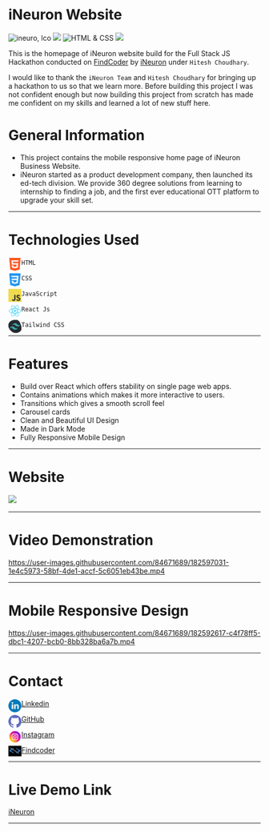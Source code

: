 # iNeuron Website

![ineuro, lco](https://img.shields.io/badge/iNeuron-LCO-blue)
![](https://img.shields.io/badge/React%20Js-Tailwind%20CSS-brightgreen)
![HTML & CSS](https://img.shields.io/badge/HTML-CSS-green)
![](https://img.shields.io/badge/FindCoder-Full%20Stack%20Js%20Hackathon-yellow)

This is the homepage of iNeuron website build for the Full Stack JS Hackathon conducted on [FindCoder](https://findcoder.io) by [iNeuron](https://ineuron.ai/) under `Hitesh Choudhary`.

I would like to thank the `iNeuron Team` and `Hitesh Choudhary` for bringing up a hackathon to us so that we learn more. Before building this project I was not confident enough but now building this project from scratch has made me confident on my skills and learned a lot of new stuff here.

# General Information

- This project contains the mobile responsive home page of iNeuron Business Website.
- iNeuron started as a product development company, then launched its ed-tech division. We provide 360 degree solutions from learning to internship to finding a job, and the first ever educational OTT platform to upgrade your skill set.
***
# Technologies Used

<img align="left" alt="HTML5" width="26px" src="./readmeAssets/html-5.png" /> `HTML`


<img align="left" alt="CSS3" width="26px" src="./readmeAssets/css-3.png" /> `CSS`



<img align="left" alt="JavaScript" width="26px" src="./readmeAssets/javascp1.png" /> `JavaScript`

<img align="left" alt="React Js" width="26px" src="./readmeAssets/logo512.png" /> `React Js`

<img align="left" alt="Tailwind CSS" width="26px" src="./readmeAssets/Tailwind.png" /> `Tailwind CSS`
***
# Features
 - Build over React which offers stability on single page web apps.
 - Contains animations which makes it more interactive to users.
 - Transitions which gives a smooth scroll feel
 - Carousel cards
 - Clean and Beautiful UI Design
 - Made in Dark Mode
 - Fully Responsive Mobile Design
***
 # Website
 ![](./readmeAssets/screebshot.png)
 ***
 # Video Demonstration 
 

https://user-images.githubusercontent.com/84671689/182597031-1e4c5973-58bf-4de1-accf-5c6051eb43be.mp4


 
***
 # Mobile Responsive Design

 

https://user-images.githubusercontent.com/84671689/182592617-c4f78ff5-dbc1-4207-bcb0-8bb328ba6a7b.mp4



***
 # Contact

 <img align="left" alt="HTML5" width="26px" src="./readmeAssets/linkedin.png" /> [Linkedin](https://www.linkedin.com/in/deepaksingh5219/)


<img align="left" alt="CSS3" width="26px" src="./readmeAssets/github.png" /> [GitHub](https://github.com/deepak-singh5219/)



<img align="left" alt="JavaScript" width="26px" src="./readmeAssets/instagram.png" /> [Instagram](https://www.instagram.com/deepak_singh_5219/)

<img align="left" alt="React Js" width="26px" src="./readmeAssets/findcoder.png" /> [Findcoder](https://www.findcoder.io/u/deepaksingh5219)
***
# Live Demo Link

[iNeuron](https://inueron-website.vercel.app/)
***

